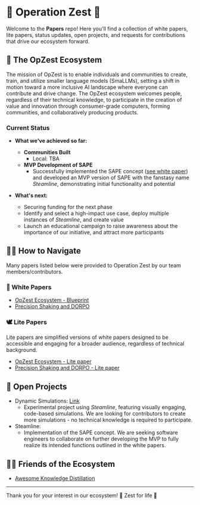 
# 🍊 Operation Zest 🍊

Welcome to the **Papers** repo! Here you'll find a collection of white papers, lite papers, status updates, open projects, and requests for contributions that drive our ecosystem forward.

## 🍊 The OpZest Ecosystem

The mission of OpZest is to enable individuals and communities to create, train, and utilize smaller language models (SmaLLMs), setting a shift in motion toward a more inclusive AI landscape where everyone can contribute and drive change. The OpZest ecosystem welcomes people, regardless of their technical knowledge, to participate in the creation of value and innovation through consumer-grade computers, forming communities, and collaboratively producing products. 

### Current Status

- **What we've achieved so far:**
  - **Communities Built**
    - Local: TBA
  - **MVP Development of SAPE**
    - Successfully implemented the SAPE concept ([see white paper](https://github.com/OpZest/Papers/blob/main/White_papers/Precision_Shaking_and_DORPO.md)) and developed an MVP version of SAPE with the fanstasy name *Steamline*, demonstrating initial functionality and potential

- **What's next:**
  - Securing funding for the next phase
  - Identify and select a high-impact use case, deploy multiple instances of *Steamline*, and create value
  - Launch an educational campaign to raise awareness about the importance of our initiative, and attract more participants

## 🍋‍🟩 How to Navigate

Many papers listed below were provided to Operation Zest by our team members/contributors.

### 📄 White Papers 
- [OpZest Ecosystem - Blueprint](https://github.com/OpZest/Papers/blob/main/White_papers/OpZest_Ecosystem.md)
- [Precision Shaking and DORPO](https://github.com/OpZest/Papers/blob/main/White_papers/Precision_Shaking_and_DORPO.md) 

### 🕊️ Lite Papers
Lite papers are simplified versions of white papers designed to be accessible and engaging for a broader audience, regardless of technical background.

- [OpZest Ecosystem - Lite paper](https://github.com/OpZest/Papers/blob/main/Lite_papers/OpZest_Ecosystem_Lite_paper.md)
- [Precision Shaking and DORPO - Lite paper](https://github.com/OpZest/Papers/blob/main/Lite_papers/PS_and_DORPO_Lite_paper.md)

## 🌳 Open Projects

- Dynamic Simulations: [Link](https://github.com/OpZest/DynamicSimulations)
  - Experimental project using *Steamline*, featuring visually engaging, code-based simulations. We are looking for contributors to create more simulations - no technical knowledge is required to participate.
- Steamline:
  - Implementation of the SAPE concept. We are seeking software engineers to collaborate on further developing the MVP to fully realize its intended functions outlined in the white papers.

## 🧑‍🌾 Friends of the Ecosystem
- [Awesome Knowledge Distillation](https://github.com/dkozlov/awesome-knowledge-distillation)

---

Thank you for your interest in our ecosystem! 🍊 Zest for life 🍊

